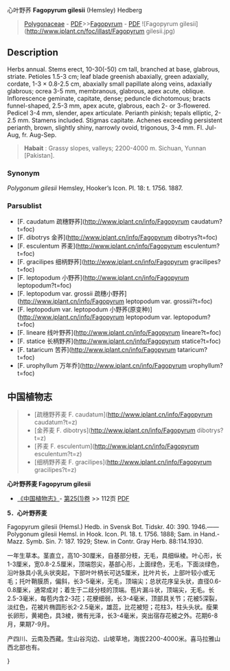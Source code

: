 心叶野荞 **Fagopyrum gilesii** (Hemsley) Hedberg

> [Polygonaceae](http://www.iplant.cn/info/Polygonaceae?t=foc) - [PDF](http://www.iplant.cn/foc/pdf/Polygonaceae.pdf)>>[Fagopyrum](http://www.iplant.cn/info/Fagopyrum?t=foc) - [PDF](http://www.iplant.cn/foc/pdf/Fagopyrum.pdf)
![Fagopyrum gilesii](http://www.iplant.cn/foc/illast/Fagopyrum gilesii.jpg)

## Description

Herbs annual. Stems erect, 10-30(-50) cm tall, branched at base, glabrous, striate. Petioles 1.5-3 cm; leaf blade greenish abaxially, green adaxially, cordate, 1-3 × 0.8-2.5 cm, abaxially small papillate along veins, adaxially glabrous; ocrea 3-5 mm, membranous, glabrous, apex acute, oblique. Inflorescence geminate, capitate, dense; peduncle dichotomous; bracts funnel-shaped, 2.5-3 mm, apex acute, glabrous, each 2- or 3-flowered. Pedicel 3-4 mm, slender, apex articulate. Perianth pinkish; tepals elliptic, 2-2.5 mm. Stamens included. Stigmas capitate. Achenes exceeding persistent perianth, brown, slightly shiny, narrowly ovoid, trigonous, 3-4 mm. Fl. Jul-Aug, fr. Aug-Sep.

> **Habait** : 
> Grassy slopes, valleys; 2200-4000 m. Sichuan, Yunnan [Pakistan].

### Synonym
*Polygonum* *gilesii* Hemsley, Hooker’s Icon. Pl. 18: t. 1756. 1887.

### Parsublist

* [F.  caudatum  疏穗野荞](http://www.iplant.cn/info/Fagopyrum caudatum?t=foc)
* [F.  dibotrys  金荞](http://www.iplant.cn/info/Fagopyrum dibotrys?t=foc)
* [F.  esculentum  荞麦](http://www.iplant.cn/info/Fagopyrum esculentum?t=foc)
* [F.  gracilipes  细柄野荞](http://www.iplant.cn/info/Fagopyrum gracilipes?t=foc)
* [F.  leptopodum  小野荞](http://www.iplant.cn/info/Fagopyrum leptopodum?t=foc)
* [F.  leptopodum var. grossii  疏穗小野荞](http://www.iplant.cn/info/Fagopyrum leptopodum var. grossii?t=foc)
* [F.  leptopodum var. leptopodum  小野荞(原变种)](http://www.iplant.cn/info/Fagopyrum leptopodum var. leptopodum?t=foc)
* [F.  lineare  线叶野荞](http://www.iplant.cn/info/Fagopyrum lineare?t=foc)
* [F.  statice  长柄野荞](http://www.iplant.cn/info/Fagopyrum statice?t=foc)
* [F.  tataricum  苦荞](http://www.iplant.cn/info/Fagopyrum tataricum?t=foc)
* [F.  urophyllum  万年乔](http://www.iplant.cn/info/Fagopyrum urophyllum?t=foc)

## 中国植物志

> * [疏穗野荞麦  F.  caudatum](http://www.iplant.cn/info/Fagopyrum caudatum?t=z)
> * [金荞麦  F.  dibotrys](http://www.iplant.cn/info/Fagopyrum dibotrys?t=z)
> * [荞麦  F.  esculentum](http://www.iplant.cn/info/Fagopyrum esculentum?t=z)
> * [细柄野荞麦  F.  gracilipes](http://www.iplant.cn/info/Fagopyrum gracilipes?t=z)

**心叶野荞麦 Fagopyrum gilesii**

* [《中国植物志》](http://www.iplant.cn/frps)- [第25(1)卷](http://www.iplant.cn/frps/vol/25(1)) >> 112页 [PDF](http://www.iplant.cn/frps/pdf/25(1)/112a.PDF)

**5．心叶野荞麦**

Fagopyrum gilesii (Hemsl.) Hedb. in Svensk Bot. Tidskr. 40: 390. 1946.——Polygonum gilesii Hemsl. in Hook. Icon. Pl. 18. t. 1756. 1888; Sam. in Hand.-Mazz. Symb. Sin. 7: 187. 1929; Stew. in Contr. Gray Herb. 88:114.1930.

一年生草本。茎直立，高10-30厘米，自基部分枝，无毛，具细纵棱。叶心形，长1-3厘米，宽0.8-2.5厘米，顶端怨尖，基部心形，上面绿色，无毛，下面淡绿色，沿叶脉具小乳头状突起，下部叶叶柄长可达5厘米，比叶片长，上部叶较小或无毛；托叶鞘膜质，偏斜，长3-5毫米，无毛，顶端尖；总状花序呈头状，直径0.6-0.8厘米，通常成对；着生于二歧分枝的顶端。苞片漏斗状，顶端尖，无毛。长2.5-3毫米，每苞内含2-3花；花梗细弱，长3-4毫米，顶部具关节；花被5深裂，淡红色，花被片椭圆形长2-2.5毫米，雄蕊，比花被短；花柱3，柱头头状。瘦果长卵形，黄褐色，具3棱，微有光泽，长3-4毫米，突出宿存花被之外。花期6-8月，果期7-9月。

产四川、云南及西藏。生山谷沟边、山坡草地，海拔2200-4000米。喜马拉雅山西北部也有。

}